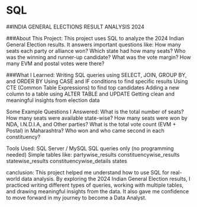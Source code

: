 # SQL
##INDIA GENERAL ELECTIONS RESULT ANALYSIS 2024

###About This Project:
This project uses SQL to analyze the 2024 Indian General Election results. It answers important questions like:
How many seats each party or alliance won?
Which state had how many seats?
Who was the winning and runner-up candidate?
What was the vote margin?
How many EVM and postal votes were there?

###What I Learned:
Writing SQL queries using SELECT, JOIN, GROUP BY, and ORDER BY
Using CASE and IF conditions to find specific results
Using CTE (Common Table Expressions) to find top candidates
Adding a new column to a table using ALTER TABLE and UPDATE
Getting clean and meaningful insights from election data


Some Example Questions I Answered:
What is the total number of seats?
How many seats were available state-wise?
How many seats were won by NDA, I.N.D.I.A, and Other parties?
What is the total vote count (EVM + Postal) in Maharashtra?
Who won and who came second in each constituency?

Tools Used:
SQL Server / MySQL
SQL queries only (no programming needed)
Simple tables like:
partywise_results
constituencywise_results
statewise_results
constituencywise_details
states

canclusion:
This project helped me understand how to use SQL for real-world data analysis. By exploring the 2024 Indian General Election results, I practiced writing different types of queries, working with multiple tables, and drawing meaningful insights from the data. It also gave me confidence to move forward in my journey to become a Data Analyst.


